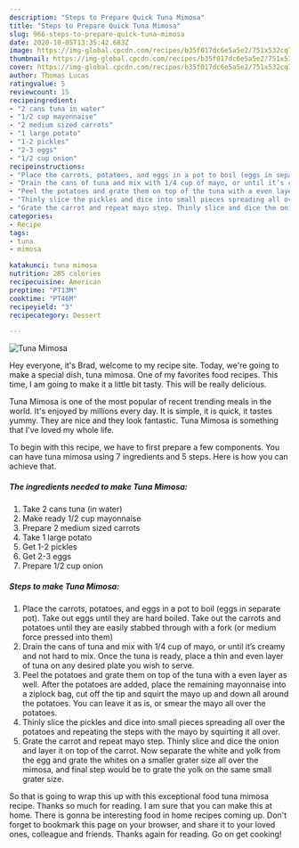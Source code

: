 ```yaml
---
description: "Steps to Prepare Quick Tuna Mimosa"
title: "Steps to Prepare Quick Tuna Mimosa"
slug: 966-steps-to-prepare-quick-tuna-mimosa
date: 2020-10-05T13:35:42.683Z
image: https://img-global.cpcdn.com/recipes/b35f017dc6e5a5e2/751x532cq70/tuna-mimosa-recipe-main-photo.jpg
thumbnail: https://img-global.cpcdn.com/recipes/b35f017dc6e5a5e2/751x532cq70/tuna-mimosa-recipe-main-photo.jpg
cover: https://img-global.cpcdn.com/recipes/b35f017dc6e5a5e2/751x532cq70/tuna-mimosa-recipe-main-photo.jpg
author: Thomas Lucas
ratingvalue: 5
reviewcount: 15
recipeingredient:
- "2 cans tuna in water"
- "1/2 cup mayonnaise"
- "2 medium sized carrots"
- "1 large potato"
- "1-2 pickles"
- "2-3 eggs"
- "1/2 cup onion"
recipeinstructions:
- "Place the carrots, potatoes, and eggs in a pot to boil (eggs in separate pot). Take out eggs until they are hard boiled. Take out the carrots and potatoes until they are easily stabbed through with a fork (or medium force pressed into them)"
- "Drain the cans of tuna and mix with 1/4 cup of mayo, or until it’s creamy and not hard to mix. Once the tuna is ready, place a thin and even layer of tuna on any desired plate you wish to serve."
- "Peel the potatoes and grate them on top of the tuna with a even layer as well. After the potatoes are added, place the remaining mayonnaise into a ziplock bag, cut off the tip and squirt the mayo up and down all around the potatoes. You can leave it as is, or smear the mayo all over the potatoes."
- "Thinly slice the pickles and dice into small pieces spreading all over the potatoes and repeating the steps with the mayo by squirting it all over."
- "Grate the carrot and repeat mayo step. Thinly slice and dice the onion and layer it on top of the carrot. Now separate the white and yolk from the egg and grate the whites on a smaller grater size all over the mimosa, and final step would be to grate the yolk on the same small grater size."
categories:
- Recipe
tags:
- tuna
- mimosa

katakunci: tuna mimosa 
nutrition: 285 calories
recipecuisine: American
preptime: "PT13M"
cooktime: "PT46M"
recipeyield: "3"
recipecategory: Dessert

---
```



![Tuna Mimosa](https://img-global.cpcdn.com/recipes/b35f017dc6e5a5e2/751x532cq70/tuna-mimosa-recipe-main-photo.jpg)

Hey everyone, it's Brad, welcome to my recipe site. Today, we're going to make a special dish, tuna mimosa. One of my favorites food recipes. This time, I am going to make it a little bit tasty. This will be really delicious.



Tuna Mimosa is one of the most popular of recent trending meals in the world. It's enjoyed by millions every day. It is simple, it is quick, it tastes yummy. They are nice and they look fantastic. Tuna Mimosa is something that I've loved my whole life.


To begin with this recipe, we have to first prepare a few components. You can have tuna mimosa using 7 ingredients and 5 steps. Here is how you can achieve that.

<!--inarticleads1-->

##### The ingredients needed to make Tuna Mimosa:

1. Take 2 cans tuna (in water)
1. Make ready 1/2 cup mayonnaise
1. Prepare 2 medium sized carrots
1. Take 1 large potato
1. Get 1-2 pickles
1. Get 2-3 eggs
1. Prepare 1/2 cup onion




<!--inarticleads2-->

##### Steps to make Tuna Mimosa:

1. Place the carrots, potatoes, and eggs in a pot to boil (eggs in separate pot). Take out eggs until they are hard boiled. Take out the carrots and potatoes until they are easily stabbed through with a fork (or medium force pressed into them)
1. Drain the cans of tuna and mix with 1/4 cup of mayo, or until it’s creamy and not hard to mix. Once the tuna is ready, place a thin and even layer of tuna on any desired plate you wish to serve.
1. Peel the potatoes and grate them on top of the tuna with a even layer as well. After the potatoes are added, place the remaining mayonnaise into a ziplock bag, cut off the tip and squirt the mayo up and down all around the potatoes. You can leave it as is, or smear the mayo all over the potatoes.
1. Thinly slice the pickles and dice into small pieces spreading all over the potatoes and repeating the steps with the mayo by squirting it all over.
1. Grate the carrot and repeat mayo step. Thinly slice and dice the onion and layer it on top of the carrot. Now separate the white and yolk from the egg and grate the whites on a smaller grater size all over the mimosa, and final step would be to grate the yolk on the same small grater size.




So that is going to wrap this up with this exceptional food tuna mimosa recipe. Thanks so much for reading. I am sure that you can make this at home. There is gonna be interesting food in home recipes coming up. Don't forget to bookmark this page on your browser, and share it to your loved ones, colleague and friends. Thanks again for reading. Go on get cooking!

